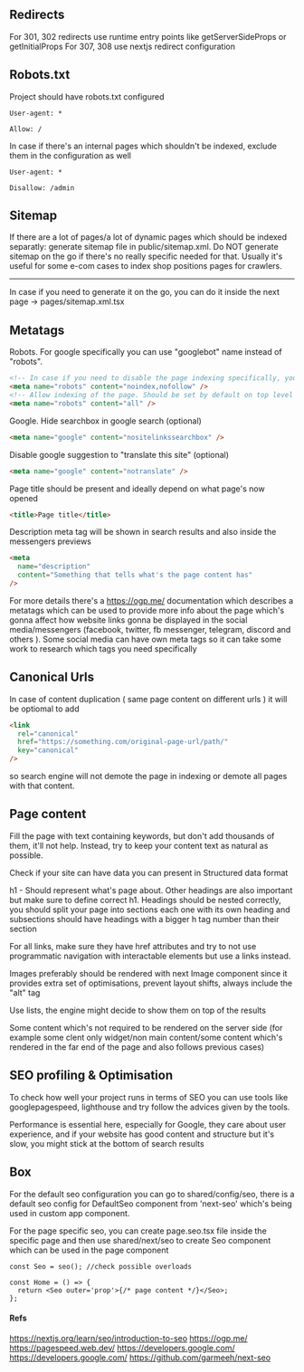 ## Redirects

For 301, 302 redirects use runtime entry points like getServerSideProps or getInitialProps
For 307, 308 use nextjs redirect configuration

## Robots.txt

Project should have robots.txt configured

```
User-agent: *

Allow: /
```

In case if there's an internal pages which shouldn't be indexed, exclude them in the configuration as well

```
User-agent: *

Disallow: /admin
```

## Sitemap

If there are a lot of pages/a lot of dynamic pages which should be indexed separatly:
generate sitemap file in public/sitemap.xml. Do NOT generate sitemap on the go if there's no really specific needed for that. Usually it's useful for some e-com cases to index shop positions pages for crawlers.

---

In case if you need to generate it on the go, you can do it inside the next page -> pages/sitemap.xml.tsx

## Metatags

Robots. For google specifically you can use "googlebot" name instead of "robots".

```html
<!-- In case if you need to disable the page indexing specifically, you can do this but it's better to decide it inside the robots.txt -->
<meta name="robots" content="noindex,nofollow" />
<!-- Allow indexing of the page. Should be set by default on top level of the app -->
<meta name="robots" content="all" />
```

Google.
Hide searchbox in google search (optional)

```html
<meta name="google" content="nositelinkssearchbox" />
```

Disable google suggestion to "translate this site" (optional)

```html
<meta name="google" content="notranslate" />
```

Page title should be present and ideally depend on what page's now opened

```html
<title>Page title</title>
```

Description meta tag will be shown in search results and also inside the messengers previews

```html
<meta
  name="description"
  content="Something that tells what's the page content has"
/>
```

For more details there's a https://ogp.me/ documentation which describes a metatags which can be used
to provide more info about the page which's gonna affect how website links gonna be displayed in the social media/messengers (facebook, twitter, fb messenger, telegram, discord and others ). Some social media can have own meta tags so it can take some work to research which tags you need specifically

## Canonical Urls

In case of content duplication ( same page content on different urls ) it will be optiomal to add

```html
<link
  rel="canonical"
  href="https://something.com/original-page-url/path/"
  key="canonical"
/>
```

so search engine will not demote the page in indexing or demote all pages with that content.

## Page content

Fill the page with text containing keywords, but don't add thousands of them, it'll not help. Instead, try to keep your content text as natural as possible.

Check if your site can have data you can present in Structured data format

h1 - Should represent what's page about. Other headings are also important but make sure to define correct h1.
Headings should be nested correctly, you should split your page into sections each one with its own heading and subsections should have headings with a bigger h tag number than their section

For all links, make sure they have href attributes and try to not use programmatic navigation with interactable elements but use a links instead.

Images preferably should be rendered with next Image component since it provides extra set of optimisations, prevent layout shifts, always include the "alt" tag

Use lists, the engine might decide to show them on top of the results

Some content which's not required to be rendered on the server side (for example some clent only widget/non main content/some content which's rendered in the far end of the page and also follows previous cases)

## SEO profiling & Optimisation

To check how well your project runs in terms of SEO you can use tools like googlepagespeed, lighthouse and try follow the advices given by the tools.

Performance is essential here, especially for Google, they care about user experience, and if your website has good content and structure but it's slow, you might stick at the bottom of search results

## Box

For the default seo configuration you can go to shared/config/seo, there is a default seo config for DefaultSeo component from 'next-seo' which's being used in custom app component.

For the page specific seo, you can create page.seo.tsx file inside the specific page and then use shared/next/seo to create Seo component which can be used in the page component

```tsx
const Seo = seo(); //check possible overloads

const Home = () => {
  return <Seo outer='prop'>{/* page content */}</Seo>;
};
```

#### Refs

https://nextjs.org/learn/seo/introduction-to-seo
https://ogp.me/
https://pagespeed.web.dev/
https://developers.google.com/
https://developers.google.com/
https://github.com/garmeeh/next-seo
